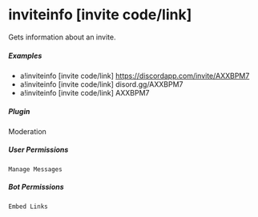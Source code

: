 # inviteinfo [invite code/link]

Gets information about an invite.
			

##### Examples

* a!inviteinfo [invite code/link] https://discordapp.com/invite/AXXBPM7
* a!inviteinfo [invite code/link] disord.gg/AXXBPM7
* a!inviteinfo [invite code/link] AXXBPM7


##### Plugin
Moderation


##### User Permissions
`Manage Messages`


##### Bot Permissions
`Embed Links`
